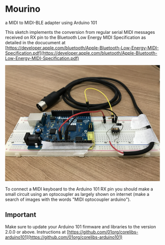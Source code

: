 # Mourino
a MIDI to MIDI-BLE adapter using Arduino 101

This sketch implements the conversion from regular serial MIDI messages received on RX
pin to the Bluetooth Low Energy MIDI Specification as detailed in the docucument at
[https://developer.apple.com/bluetooth/Apple-Bluetooth-Low-Energy-MIDI-Specification.pdf](https://developer.apple.com/bluetooth/Apple-Bluetooth-Low-Energy-MIDI-Specification.pdf)

![mourino](https://raw.githubusercontent.com/oxesoft/mourino/master/mourino.jpg)

To connect a MIDI keyboard to the Arduino 101 RX pin you should make a small circuit
using an optocoupler as largely shown on internet (make a search of images with the words
"MIDI optocoupler arduino").

## Important
Make sure to update your Arduino 101 firmware and libraries to the version 2.0.0 or above.
Instructions at [https://github.com/01org/corelibs-arduino101](https://github.com/01org/corelibs-arduino101)
